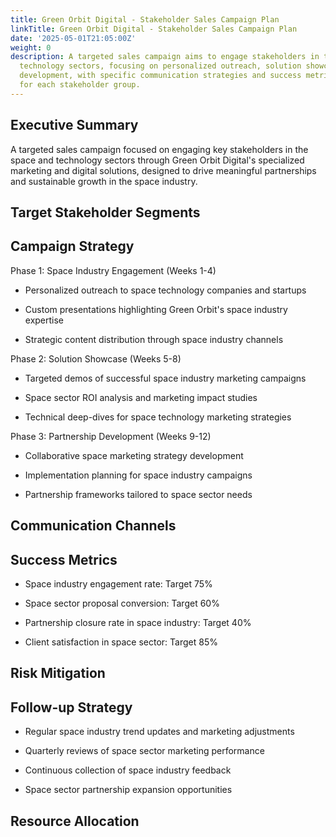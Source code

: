 ```yaml
---
title: Green Orbit Digital - Stakeholder Sales Campaign Plan
linkTitle: Green Orbit Digital - Stakeholder Sales Campaign Plan
date: '2025-05-01T21:05:00Z'
weight: 0
description: A targeted sales campaign aims to engage stakeholders in the space and
  technology sectors, focusing on personalized outreach, solution showcases, and partnership
  development, with specific communication strategies and success metrics outlined
  for each stakeholder group.
---
```



## Executive Summary

A targeted sales campaign focused on engaging key stakeholders in the space and technology sectors through Green Orbit Digital's specialized marketing and digital solutions, designed to drive meaningful partnerships and sustainable growth in the space industry.

## Target Stakeholder Segments

<!-- Unsupported block type: column_list -->

## Campaign Strategy

Phase 1: Space Industry Engagement (Weeks 1-4)

- Personalized outreach to space technology companies and startups

- Custom presentations highlighting Green Orbit's space industry expertise

- Strategic content distribution through space industry channels

Phase 2: Solution Showcase (Weeks 5-8)

- Targeted demos of successful space industry marketing campaigns

- Space sector ROI analysis and marketing impact studies

- Technical deep-dives for space technology marketing strategies

Phase 3: Partnership Development (Weeks 9-12)

- Collaborative space marketing strategy development

- Implementation planning for space industry campaigns

- Partnership frameworks tailored to space sector needs

## Communication Channels

<!-- Unsupported block type: table -->

## Success Metrics

- Space industry engagement rate: Target 75%

- Space sector proposal conversion: Target 60%

- Partnership closure rate in space industry: Target 40%

- Client satisfaction in space sector: Target 85%

## Risk Mitigation

<!-- Unsupported block type: callout -->

## Follow-up Strategy

- Regular space industry trend updates and marketing adjustments

- Quarterly reviews of space sector marketing performance

- Continuous collection of space industry feedback

- Space sector partnership expansion opportunities

## Resource Allocation

<!-- Unsupported block type: table -->